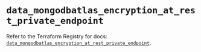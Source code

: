 # `data_mongodbatlas_encryption_at_rest_private_endpoint`

Refer to the Terraform Registry for docs: [`data_mongodbatlas_encryption_at_rest_private_endpoint`](https://registry.terraform.io/providers/mongodb/mongodbatlas/1.23.0/docs/data-sources/encryption_at_rest_private_endpoint).
